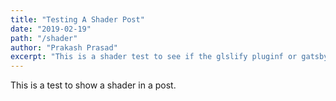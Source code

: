 ```yaml
---
title: "Testing A Shader Post"
date: "2019-02-19"
path: "/shader"
author: "Prakash Prasad"
excerpt: "This is a shader test to see if the glslify pluginf or gatsby can render shader files and how they look..."
---
```


This is a test to show a shader in a post.